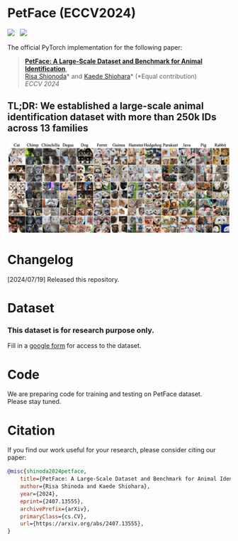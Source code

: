 # PetFace (ECCV2024)
<a href='https://arxiv.org/abs/2407.13555'><img src='https://img.shields.io/badge/ArXiv-PDF-red'></a> &nbsp; 
<a href='https://dahlian00.github.io/PetFacePage/'><img src='https://img.shields.io/badge/Project-Page-Green'></a> &nbsp; 

The official PyTorch implementation for the following paper:
> [**PetFace: A Large-Scale Dataset and Benchmark for Animal Identification**](https://arxiv.org/abs/2407.13555),  
> [Risa Shionoda](https://sites.google.com/view/risashinoda/home)* and [Kaede Shiohara](https://mapooon.github.io/)* (*Equal contribution)   
> *ECCV 2024*

## TL;DR: We established a large-scale animal identification dataset with more than 250k IDs across 13 families




![Overview](fig/teaser.png)



# Changelog
[2024/07/19] Released this repository.  

# Dataset
### This dataset is **for research purpose only**.  
Fill in a [google form](https://docs.google.com/forms/d/e/1FAIpQLSfRPJaCmU6oQ4X_uB6H-EM5MSeczKczZxbQ5H9FMRS4KNY59w/viewform) for access to the dataset.

# Code
We are preparing code for training and testing on PetFace dataset.  
Please stay tuned.

# Citation
If you find our work useful for your research, please consider citing our paper:
```bibtex
@misc{shinoda2024petface,
    title={PetFace: A Large-Scale Dataset and Benchmark for Animal Identification}, 
    author={Risa Shinoda and Kaede Shiohara},
    year={2024},
    eprint={2407.13555},
    archivePrefix={arXiv},
    primaryClass={cs.CV},
    url={https://arxiv.org/abs/2407.13555}, 
}
```